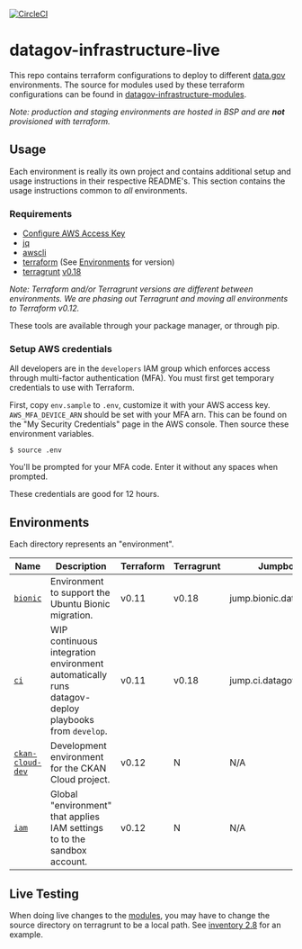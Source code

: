 [![CircleCI](https://circleci.com/gh/GSA/datagov-infrastructure-live.svg?style=svg)](https://circleci.com/gh/GSA/datagov-infrastructure-live)

# datagov-infrastructure-live

This repo contains terraform configurations to deploy to different
[data.gov](https://www.data.gov/) environments. The source for modules used by
these terraform configurations can be found in
[datagov-infrastructure-modules](https://github.com/GSA/datagov-infrastructure-modules).

_Note: production and staging environments are hosted in BSP and are
**not** provisioned with terraform._


## Usage

Each environment is really its own project and contains additional setup and
usage instructions in their respective README's. This section contains the usage
instructions common to _all_ environments.


### Requirements

- [Configure AWS Access Key](http://docs.aws.amazon.com/cli/latest/userguide/cli-chap-getting-started.html)
- [jq](https://stedolan.github.io/jq/)
- [awscli](https://docs.aws.amazon.com/cli/latest/userguide/install-cliv1.html)
- [terraform](https://www.terraform.io/downloads.html) (See
  [Environments](#environments) for version)
- [terragrunt](https://terragrunt.gruntwork.io/)
  [v0.18](https://github.com/gruntwork-io/terragrunt/releases?after=v0.19.0)

_Note: Terraform and/or Terragrunt versions are different between environments.
We are phasing out Terragrunt and moving all environments to Terraform v0.12._

These tools are available through your package manager, or through pip.


### Setup AWS credentials

All developers are in the `developers` IAM group which enforces access through
multi-factor authentication (MFA). You must first get temporary credentials to
use with Terraform.

First, copy `env.sample` to `.env`, customize it with your AWS access key.
`AWS_MFA_DEVICE_ARN` should be set with your MFA arn. This can be found on the
"My Security Credentials" page in the AWS console. Then source these environment
variables.

    $ source .env

You'll be prompted for your MFA code. Enter it without any spaces when prompted.

These credentials are good for 12 hours.


## Environments

Each directory represents an "environment".

Name | Description | Terraform | Terragrunt | Jumpbox
---- | ----------- | --------- | ---------- | -------
[`bionic`](bionic/README.md)   | Environment to support the Ubuntu Bionic migration. | v0.11 | v0.18 | jump.bionic.datagov.us
[`ci`](ci/README.md)       | WIP continuous integration environment automatically runs datagov-deploy playbooks from `develop`. | v0.11 | v0.18 | jump.ci.datagov.us
[`ckan-cloud-dev`](ckan-cloud-dev/README.md) | Development environment for the CKAN Cloud project. | v0.12 | N | N/A
[`iam`](iam/README.md) | Global "environment" that applies IAM settings to to the sandbox account. | v0.12 | N | N/A

## Live Testing
When doing live changes to the [modules](https://github.com/GSA/datagov-infrastructure-modules), you may have to change the source directory on terragrunt to be a local path. See [inventory 2.8](/ci/inventory-2-8/tarraform.tfvars#4) for an example.
